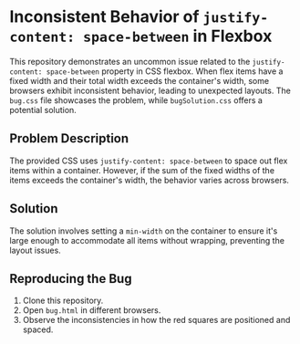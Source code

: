 # Inconsistent Behavior of `justify-content: space-between` in Flexbox

This repository demonstrates an uncommon issue related to the `justify-content: space-between` property in CSS flexbox.  When flex items have a fixed width and their total width exceeds the container's width, some browsers exhibit inconsistent behavior, leading to unexpected layouts.  The `bug.css` file showcases the problem, while `bugSolution.css` offers a potential solution.

## Problem Description

The provided CSS uses `justify-content: space-between` to space out flex items within a container. However, if the sum of the fixed widths of the items exceeds the container's width, the behavior varies across browsers.

## Solution

The solution involves setting a `min-width` on the container to ensure it's large enough to accommodate all items without wrapping, preventing the layout issues.

## Reproducing the Bug

1. Clone this repository.
2. Open `bug.html` in different browsers.
3. Observe the inconsistencies in how the red squares are positioned and spaced.